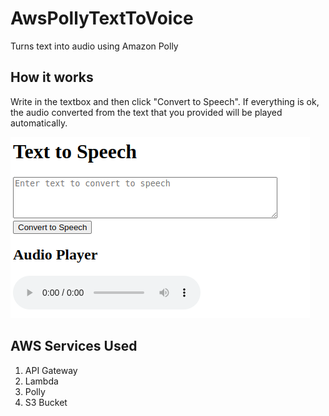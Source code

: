 # AwsPollyTextToVoice

Turns text into audio using Amazon Polly

## How it works

Write in the textbox and then click "Convert to Speech". If everything is ok, the audio converted from the text that you provided will be played automatically.

![alt text](image.png)

## AWS Services Used

1. API Gateway
2. Lambda
3. Polly
4. S3 Bucket
